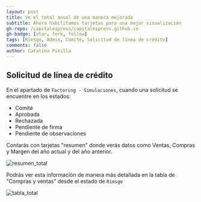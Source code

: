 ```yaml
---
layout: post
title: Ve el total anual de una manera mejorada
subtitle: Ahora habilitamos tarjetas para una mejor visualización
gh-repo: /capitalexpress/capitalexpress.github.io
gh-badge: [star, fork, follow]
tags: [Riesgo, Admin, Comité, Solicitud de línea de crédito]
comments: false
author: Catalina Pinilla
---
```


## Solicitud de línea de crédito

En el apartado de `Factoring - Simulaciones`, cuando una solicitud se encuentre en los estados:

- Comité
- Aprobada
- Rechazada
- Pendiente de firma
- Pendiente de observaciones

Contarás con tarjetas "resumen" donde verás datos como Ventas, Compras y Margen del año actual y del año anterior.

![resumen_total](https://cdn.capitalexpress.cl/img/resumen_total.png)

Podrás ver esta información de manera más detallada en la tabla de "Compras y ventas" desde el estado de `Riesgo`

![tabla_total](https://cdn.capitalexpress.cl/img/tabla_total.png)
